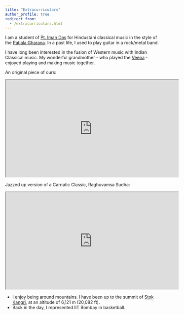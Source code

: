 ```yaml
---
title: "Extracurriculars"
author_profile: true
redirect_from: 
  - /extracurriculars.html
---
```


<!-- TODO -->

I am a student of [Pt. Iman Das](https://www.facebook.com/imandasvocal/) for Hindustani classical music in the style of the [Patiala Gharana](https://en.wikipedia.org/wiki/Patiala_gharana). In a past life, I used to play guitar in a rock/metal band. 

I have long been interested in the fusion of Western music with Indian Classical music.
My wonderful grandmother -  who played the
 <a href="https://en.wikipedia.org/wiki/Saraswati_veena">Veena</a> - enjoyed playing and making music together.

<!-- For more, check out my <a href="https://www.youtube.com/user/krishnap2504">YouTube channel</a>. -->

An original piece of ours:
<iframe width="560" height="315" src="https://www.youtube.com/embed/kD5jvIG-_Oc?list=PLTL1o6iaUvVsrJ-nsY2kvmoS8ljdG1A31" frameborde    r="0" allowfullscreen></iframe>

<br/>

Jazzed up version of a Carnatic Classic, Raghuvamsa Sudha:
 <iframe width="560" height="315" src="https://www.youtube.com/embed/liQpd3IvOVk?list=PLTL1o6iaUvVsrJ-nsY2kvmoS8ljdG1A31" frameborde    r="0" allowfullscreen></iframe>

<br/>

* I enjoy being around mountains. I have been up to the summit of [Stok Kangri](https://en.wikipedia.org/wiki/Stok_Kangri), at an altitude of 6,121 m (20,082 ft). 
* Back in the day, I represented IIT Bombay in basketball.
